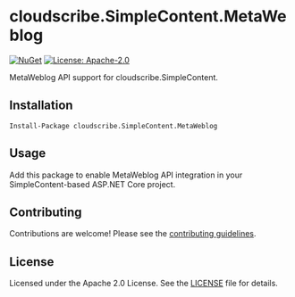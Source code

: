 # cloudscribe.SimpleContent.MetaWeblog

[![NuGet](https://img.shields.io/nuget/v/cloudscribe.SimpleContent.MetaWeblog.svg)](https://www.nuget.org/packages/cloudscribe.SimpleContent.MetaWeblog)
[![License: Apache-2.0](https://img.shields.io/badge/License-Apache%202.0-blue.svg)](https://opensource.org/licenses/Apache-2.0)

MetaWeblog API support for cloudscribe.SimpleContent.

## Installation

```shell
Install-Package cloudscribe.SimpleContent.MetaWeblog
```

## Usage

Add this package to enable MetaWeblog API integration in your SimpleContent-based ASP.NET Core project.

## Contributing

Contributions are welcome! Please see the [contributing guidelines](https://github.com/cloudscribe/cloudscribe.SimpleContent/blob/main/CONTRIBUTING.md).

## License

Licensed under the Apache 2.0 License. See the [LICENSE](https://github.com/cloudscribe/cloudscribe.SimpleContent/blob/main/LICENSE) file for details.
